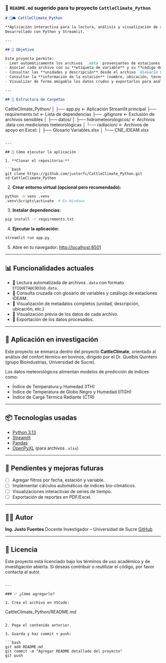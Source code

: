 
### 📘 `README.md` sugerido para tu proyecto `CattleClimate_Python`

```markdown
# 🐄🌦️ CattleClimate_Python

**Aplicación interactiva para la lectura, análisis y visualización de archivos `.data` meteorológicos del IDEAM, con fines de investigación en confort térmico del ganado en Sucre, Colombia.**  
Desarrollado con Python y Streamlit.

---

## 📌 Objetivo

Este proyecto permite:
- Leer automáticamente los archivos `.data` provenientes de estaciones meteorológicas del IDEAM.
- Asociar cada archivo con su **etiqueta de variable** y su **código de estación**.
- Consultar las **unidades y descripción** desde el archivo `Glosario Variables.xlsx`.
- Consultar la **información de la estación** (nombre, ubicación, tecnología, etc.) desde `CNE_IDEAM.xlsx`.
- Visualizar de forma amigable los datos crudos y exportarlos para análisis posterior.

---

## 📁 Estructura de Carpetas

```

CattleClimate\_Python/
│
├── app.py                       ← Aplicación Streamlit principal
├── requirements.txt             ← Lista de dependencias
├── .gitignore                   ← Exclusión de archivos sensibles
│
├── datos/
│   ├── hidrometeorologicos/    ← Archivos .data con mediciones meteorológicas
│   └── radiacion/              ← Archivos de apoyo en Excel:
│        ├── Glosario Variables.xlsx
│        └── CNE\_IDEAM.xlsx

````

---

## 🚀 Cómo ejecutar la aplicación

1. **Clonar el repositorio:**

```bash
git clone https://github.com/justorfc/CattleClimate_Python.git
cd CattleClimate_Python
````

2. **Crear entorno virtual (opcional pero recomendado):**

```bash
python -m venv .venv
.venv\Scripts\activate  # En Windows
```

3. **Instalar dependencias:**

```bash
pip install -r requirements.txt
```

4. **Ejecutar la aplicación:**

```bash
streamlit run app.py
```

5. Abre en tu navegador:
   [http://localhost:8501](http://localhost:8501)

---

## 📊 Funcionalidades actuales

* 📂 Lectura automatizada de archivos `.data` con formato `ETIQUETA@CÓDIGO.data`.
* 🔎 Consulta cruzada con glosario de variables y catálogo de estaciones IDEAM.
* 🧾 Visualización de metadatos completos (unidad, descripción, ubicación, etc.)
* 📑 Visualización previa de los datos de cada archivo.
* 💾 Exportación de los datos procesados.

---

## 🧠 Aplicación en investigación

Este proyecto se enmarca dentro del proyecto **CattleClimate**, orientado al análisis del confort térmico en bovinos, dirigido por el Dr. Quelbis Quintero (grupo Bioindustrias, Universidad de Sucre).

Los datos meteorológicos alimentan modelos de predicción de índices como:

* Índice de Temperatura y Humedad (ITH)
* Índice de Temperatura de Globo Negro y Humedad (ITGH)
* Índice de Carga Térmica Radiante (CTR)

---

## 📦 Tecnologías usadas

* [Python 3.13](https://www.python.org/)
* [Streamlit](https://streamlit.io/)
* [Pandas](https://pandas.pydata.org/)
* [OpenPyXL](https://openpyxl.readthedocs.io/) (para archivos `.xlsx`)

---

## 📌 Pendientes y mejoras futuras

* [ ] Agregar filtros por fecha, estación y variable.
* [ ] Implementar cálculos automáticos de índices bio-climáticos.
* [ ] Visualizaciones interactivas de series de tiempo.
* [ ] Exportación de reportes en PDF/Excel.

---

## 👨‍💻 Autor

**Ing. Justo Fuentes**
Docente Investigador – Universidad de Sucre
[GitHub](https://github.com/justorfc)

---

## 📄 Licencia

Este proyecto está licenciado bajo los términos de uso académico y de investigación abierta.
Si deseas contribuir o reutilizar el código, por favor contacta al autor.

```

---

### ✅ ¿Cómo agregarlo?

1. Crea el archivo en VSCode:
```

CattleClimate\_Python/README.md

````

2. Pega el contenido anterior.

3. Guarda y haz commit + push:

```bash
git add README.md
git commit -m "Agregar README detallado del proyecto"
git push
````